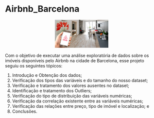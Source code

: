 # Airbnb_Barcelona

<p align="center">
  <img alt="Analisando Airbnb" width="35%" src="https://raw.githubusercontent.com/gabrielcapela/Airbnb_Barcelona/main/airbnb.jpg">
</p>



        
Com o objetivo de executar uma análise exploratória de dados sobre os imóveis disponíveis pelo Airbnb na cidade de Barcelona, esse projeto seguiu os seguintes tópicos:

1) Introdução e Obtenção dos dados;
2) Verificação dos tipos das variáveis e do tamanho do nosso dataset;
3) Verificação e tratamento dos valores ausentes no dataset;
4) Identificação e tratamento dos Outliers;
5) Verificação do tipo de distribuição das variáveis numéricas;
6) Verificação da correlação existente entre as variáveis numéricas;
7) Verificação das relações entre preço, tipo de imóvel e localização; e
8) Conclusões.
